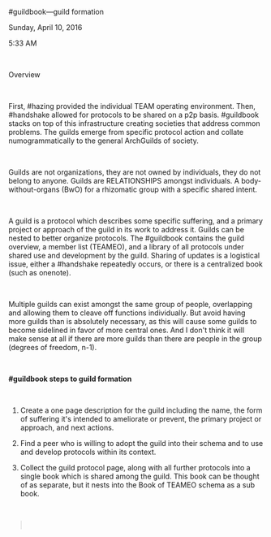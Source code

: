 \#guildbook—guild formation

Sunday, April 10, 2016

5:33 AM

 

Overview

 

First, \#hazing provided the individual TEAM operating environment. Then, \#handshake allowed for protocols to be shared on a p2p basis. \#guildbook stacks on top of this infrastructure creating societies that address common problems. The guilds emerge from specific protocol action and collate numogrammatically to the general ArchGuilds of society.

 

Guilds are not organizations, they are not owned by individuals, they do not belong to anyone. Guilds are RELATIONSHIPS amongst individuals. A body-without-organs (BwO) for a rhizomatic group with a specific shared intent.

 

A guild is a protocol which describes some specific suffering, and a primary project or approach of the guild in its work to address it. Guilds can be nested to better organize protocols. The \#guildbook contains the guild overview, a member list (TEAMEO), and a library of all protocols under shared use and development by the guild. Sharing of updates is a logistical issue, either a \#handshake repeatedly occurs, or there is a centralized book (such as onenote).

 

Multiple guilds can exist amongst the same group of people, overlapping and allowing them to cleave off functions individually. But avoid having more guilds than is absolutely necessary, as this will cause some guilds to become sidelined in favor of more central ones. And I don't think it will make sense at all if there are more guilds than there are people in the group (degrees of freedom, n-1).

 

**\#guildbook steps to guild formation**

 

1.  Create a one page description for the guild including the name, the form of suffering it's intended to ameliorate or prevent, the primary project or approach, and next actions.

2.  Find a peer who is willing to adopt the guild into their schema and to use and develop protocols within its context.

3.  Collect the guild protocol page, along with all further protocols into a single book which is shared among the guild. This book can be thought of as separate, but it nests into the Book of TEAMEO schema as a sub book.

 

>  

 

